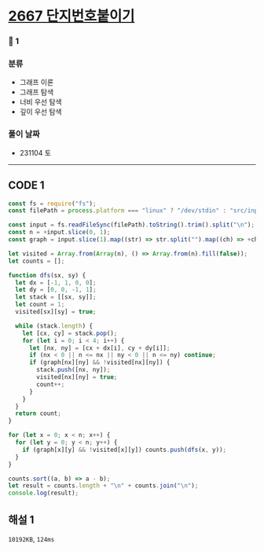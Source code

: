 # [2667 단지번호붙이기](https://www.acmicpc.net/problem/2667)

### 🥈 1

### 분류

- 그래프 이론
- 그래프 탐색
- 너비 우선 탐색
- 깊이 우선 탐색

### 풀이 날짜

- 231104 토

---

## CODE 1

```javascript
const fs = require("fs");
const filePath = process.platform === "linux" ? "/dev/stdin" : "src/input.txt";

const input = fs.readFileSync(filePath).toString().trim().split("\n");
const n = +input.slice(0, 1);
const graph = input.slice(1).map((str) => str.split("").map((ch) => +ch));

let visited = Array.from(Array(n), () => Array.from(n).fill(false));
let counts = [];

function dfs(sx, sy) {
  let dx = [-1, 1, 0, 0];
  let dy = [0, 0, -1, 1];
  let stack = [[sx, sy]];
  let count = 1;
  visited[sx][sy] = true;

  while (stack.length) {
    let [cx, cy] = stack.pop();
    for (let i = 0; i < 4; i++) {
      let [nx, ny] = [cx + dx[i], cy + dy[i]];
      if (nx < 0 || n <= nx || ny < 0 || n <= ny) continue;
      if (graph[nx][ny] && !visited[nx][ny]) {
        stack.push([nx, ny]);
        visited[nx][ny] = true;
        count++;
      }
    }
  }
  return count;
}

for (let x = 0; x < n; x++) {
  for (let y = 0; y < n; y++) {
    if (graph[x][y] && !visited[x][y]) counts.push(dfs(x, y));
  }
}

counts.sort((a, b) => a - b);
let result = counts.length + "\n" + counts.join("\n");
console.log(result);
```

## 해설 1

`10192KB`, `124ms`
